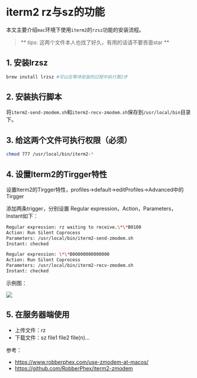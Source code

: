 # iterm2 rz与sz的功能

本文主要介绍`mac`环境下使用`iterm2`的`rzsz`功能的安装流程。
> ** tips: 这两个文件本人也找了好久，有用的话请不要吝啬star **

## 1. 安装lrzsz

```bash
brew install lrzsz #可以在等待安装的过程中执行第2步
```

## 2. 安装执行脚本

将``iterm2-send-zmodem.sh``和``iterm2-recv-zmodem.sh``保存到`/usr/local/bin`目录下。





## 3. 给这两个文件可执行权限（必须）

```bash
chmod 777 /usr/local/bin/iterm2-*
```

## 4. 设置Iterm2的Tirgger特性

设置Iterm2的Tirgger特性，profiles->default->editProfiles->Advanced中的Tirgger

添加两条trigger，分别设置 Regular expression，Action，Parameters，Instant如下：

```bash
Regular expression: rz waiting to receive.\*\*B0100
Action: Run Silent Coprocess
Parameters: /usr/local/bin/iterm2-send-zmodem.sh
Instant: checked

Regular expression: \*\*B00000000000000
Action: Run Silent Coprocess
Parameters: /usr/local/bin/iterm2-recv-zmodem.sh
Instant: checked
```

示例图：

<img src="https://raw.githubusercontent.com/snow-sprite/rzsz/master/triggers.jpg">

## 5. 在服务器端使用

- 上传文件：rz
- 下载文件：sz file1 file2 file(n)...

参考：

- https://www.robberphex.com/use-zmodem-at-macos/
- https://github.com/RobberPhex/iterm2-zmodem
